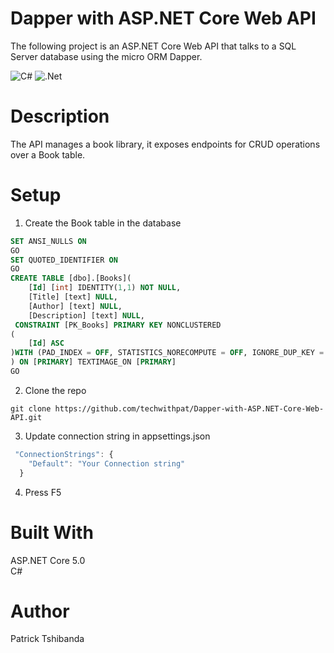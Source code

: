 # Dapper with ASP.NET Core Web API
The following project is an ASP.NET Core Web API that talks to a SQL Server database using the micro ORM Dapper.

![C#](https://img.shields.io/badge/c%23-%23239120.svg?style=for-the-badge&logo=c-sharp&logoColor=white)
![.Net](https://img.shields.io/badge/.NET-5C2D91?style=for-the-badge&logo=.net&logoColor=white)

# Description
The API manages a book library, it exposes endpoints for CRUD operations over a Book table.

# Setup
1. Create the Book table in the database
```sql
SET ANSI_NULLS ON
GO
SET QUOTED_IDENTIFIER ON
GO
CREATE TABLE [dbo].[Books](
	[Id] [int] IDENTITY(1,1) NOT NULL,
	[Title] [text] NULL,
	[Author] [text] NULL,
	[Description] [text] NULL,
 CONSTRAINT [PK_Books] PRIMARY KEY NONCLUSTERED 
(
	[Id] ASC
)WITH (PAD_INDEX = OFF, STATISTICS_NORECOMPUTE = OFF, IGNORE_DUP_KEY = OFF, ALLOW_ROW_LOCKS = ON, ALLOW_PAGE_LOCKS = ON) ON [PRIMARY]
) ON [PRIMARY] TEXTIMAGE_ON [PRIMARY]
GO
```
2. Clone the repo
```
git clone https://github.com/techwithpat/Dapper-with-ASP.NET-Core-Web-API.git
```

3. Update connection string in appsettings.json
```javascript
 "ConnectionStrings": {
    "Default": "Your Connection string"
  }
```
4. Press F5

# Built With
 ASP.NET Core 5.0<br/>
 C#

# Author
Patrick Tshibanda
